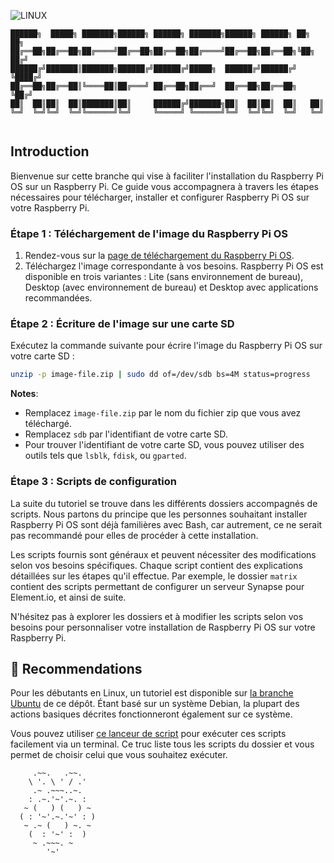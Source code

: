 ![LINUX](https://img.shields.io/badge/LINUX-yellow)

```
██████╗  █████╗ ███████╗██████╗ ██████╗ ███████╗██████╗ ██████╗ ██╗   ██╗
██╔══██╗██╔══██╗██╔════╝██╔══██╗██╔══██╗██╔════╝██╔══██╗██╔══██╗╚██╗ ██╔╝
██████╔╝███████║███████╗██████╔╝██████╔╝█████╗  ██████╔╝██████╔╝ ╚████╔╝ 
██╔══██╗██╔══██║╚════██║██╔═══╝ ██╔══██╗██╔══╝  ██╔══██╗██╔══██╗  ╚██╔╝  
██║  ██║██║  ██║███████║██║     ██████╔╝███████╗██║  ██║██║  ██║   ██║   
╚═╝  ╚═╝╚═╝  ╚═╝╚══════╝╚═╝     ╚═════╝ ╚══════╝╚═╝  ╚═╝╚═╝  ╚═╝   ╚═╝   
                                                                                                        
```

## Introduction

Bienvenue sur cette branche qui vise à faciliter l'installation du Raspberry Pi OS sur un Raspberry Pi. Ce guide vous accompagnera à travers les étapes nécessaires pour télécharger, installer et configurer Raspberry Pi OS sur votre Raspberry Pi.

### Étape 1 : Téléchargement de l'image du Raspberry Pi OS

1. Rendez-vous sur la [page de téléchargement du Raspberry Pi OS](https://www.raspberrypi.org/software/operating-systems/).
2. Téléchargez l'image correspondante à vos besoins. Raspberry Pi OS est disponible en trois variantes : Lite (sans environnement de bureau), Desktop (avec environnement de bureau) et Desktop avec applications recommandées.

### Étape 2 : Écriture de l'image sur une carte SD

Exécutez la commande suivante pour écrire l'image du Raspberry Pi OS sur votre carte SD :

```bash
unzip -p image-file.zip | sudo dd of=/dev/sdb bs=4M status=progress
```

**Notes**:
- Remplacez `image-file.zip` par le nom du fichier zip que vous avez téléchargé.
- Remplacez `sdb` par l'identifiant de votre carte SD.
- Pour trouver l'identifiant de votre carte SD, vous pouvez utiliser des outils tels que `lsblk`, `fdisk`, ou `gparted`.

### Étape 3 : Scripts de configuration

La suite du tutoriel se trouve dans les différents dossiers accompagnés de scripts. Nous partons du principe que les personnes souhaitant installer Raspberry Pi OS sont déjà familières avec Bash, car autrement, ce ne serait pas recommandé pour elles de procéder à cette installation.

Les scripts fournis sont généraux et peuvent nécessiter des modifications selon vos besoins spécifiques. Chaque script contient des explications détaillées sur les étapes qu'il effectue. Par exemple, le dossier `matrix` contient des scripts permettant de configurer un serveur Synapse pour Element.io, et ainsi de suite.

N'hésitez pas à explorer les dossiers et à modifier les scripts selon vos besoins pour personnaliser votre installation de Raspberry Pi OS sur votre Raspberry Pi.

## 💎 Recommendations

Pour les débutants en Linux, un tutoriel est disponible sur [la branche Ubuntu](https://github.com/SECRET-GUEST/LINUX/tree/Ubuntu) de ce dépôt. Étant basé sur un système Debian, la plupart des actions basiques décrites fonctionneront également sur ce système.

Vous pouvez utiliser [ce lanceur de script](https://github.com/SECRET-GUEST/tiny-scripts/tree/ALL/linux/launchers/script%20launcher) pour exécuter ces scripts facilement via un terminal. Ce truc liste tous les scripts du dossier et vous permet de choisir celui que vous souhaitez exécuter.

```
     .~~.   .~~.
    \ '. \ ' / .'
     .~ .~~~..~.
    : .~.'~'.~. :
   ~ (   ) (   ) ~
  ( : '~'.~.'~' : )
   ~ .~ (   ) ~. ~
    (  : '~' :  )
     ~ .~~~. ~
        '~'
```
